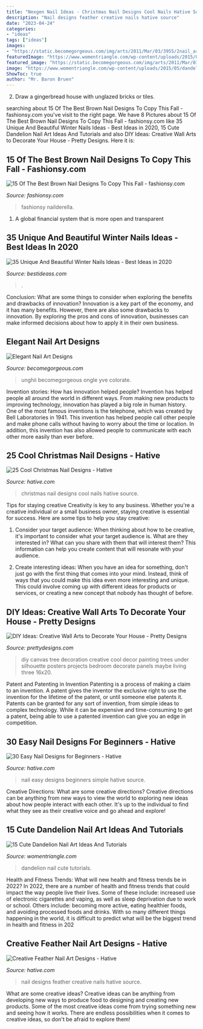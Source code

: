 ```yaml
---
title: "Nexgen Nail Ideas - Christmas Nail Designs Cool Nails Hative Source"
description: "Nail designs feather creative nails hative source"
date: "2023-04-24"
categories:
- "ideas"
tags: ["ideas"]
images:
- "https://static.becomegorgeous.com/img/arts/2011/Mar/03/3955/2nail_art_designs_2011-2.jpg"
featuredImage: "https://www.womentriangle.com/wp-content/uploads/2015/05/dandelion-nail-art-6.jpg"
featured_image: "https://static.becomegorgeous.com/img/arts/2011/Mar/03/3955/2nail_art_designs_2011-2.jpg"
image: "https://www.womentriangle.com/wp-content/uploads/2015/05/dandelion-nail-art-6.jpg"
ShowToc: true
author: "Mr. Baron Bruen"
---
```



2. Draw a gingerbread house with unglazed bricks or tiles.

	

		
searching about 15 Of The Best Brown Nail Designs To Copy This Fall - fashionsy.com you've visit to the right page. We have 8 Pictures about 15 Of The Best Brown Nail Designs To Copy This Fall - fashionsy.com like 35 Unique And Beautiful Winter Nails Ideas - Best Ideas in 2020, 15 Cute Dandelion Nail Art Ideas And Tutorials and also DIY Ideas: Creative Wall Arts to Decorate Your House - Pretty Designs. Here it is:
		
    
## 15 Of The Best Brown Nail Designs To Copy This Fall - Fashionsy.com

<img loading=lazy src="https://fashionsy.com/wp-content/uploads/2016/08/OPI-Nordic-nail-art_1-630x875.jpg" onerror="this.onerror=null;this.src='https://tse3.mm.bing.net/th?id=OIP.5_2Orf95ppLazVpPzH3aGAHaKS&amp;pid=15.1';" alt="15 Of The Best Brown Nail Designs To Copy This Fall - fashionsy.com">

_Source: fashionsy.com_

>fashionsy nailderella. 

	

1. A global financial system that is more open and transparent 

    
## 35 Unique And Beautiful Winter Nails Ideas - Best Ideas In 2020

<img loading=lazy src="https://www.bestideass.com/wp-content/uploads/2020/02/13-winter-nail-ideas-24022020101613.jpg" onerror="this.onerror=null;this.src='https://tse3.mm.bing.net/th?id=OIP.2tMgP_hHFZALvSydzCFYqwHaJx&amp;pid=15.1';" alt="35 Unique And Beautiful Winter Nails Ideas - Best Ideas in 2020">

_Source: bestideass.com_

>. 

	

Conclusion: What are some things to consider when exploring the benefits and drawbacks of innovation?
Innovation is a key part of the economy, and it has many benefits. However, there are also some drawbacks to innovation. By exploring the pros and cons of innovation, businesses can make informed decisions about how to apply it in their own business.

    
## Elegant Nail Art Designs

<img loading=lazy src="https://static.becomegorgeous.com/img/arts/2011/Mar/03/3955/2nail_art_designs_2011-2.jpg" onerror="this.onerror=null;this.src='https://tse2.mm.bing.net/th?id=OIP.2cIAJlqC38CqqjUUfTIYrQHaJ4&amp;pid=15.1';" alt="Elegant Nail Art Designs">

_Source: becomegorgeous.com_

>unghii becomegorgeous ongle yve colorate. 

	

Invention stories: How has innovation helped people?
Invention has helped people all around the world in different ways. From making new products to improving technology, innovation has played a big role in human history. One of the most famous inventions is the telephone, which was created by Bell Laboratories in 1941. This invention has helped people call other people and make phone calls without having to worry about the time or location. In addition, this invention has also allowed people to communicate with each other more easily than ever before.

    
## 25 Cool Christmas Nail Designs - Hative

<img loading=lazy src="https://hative.com/wp-content/uploads/2014/11/christmas-nail-designs/17-cool-christmas-nail-designs.jpg" onerror="this.onerror=null;this.src='https://tse2.mm.bing.net/th?id=OIP._uTgsPH-zrPFByqDvBT_fQHaFi&amp;pid=15.1';" alt="25 Cool Christmas Nail Designs - Hative">

_Source: hative.com_

>christmas nail designs cool nails hative source. 

	

Tips for staying creative
Creativity is key to any business. Whether you're a creative individual or a small business owner, staying creative is essential for success. Here are some tips to help you stay creative: 
1. Consider your target audience: When thinking about how to be creative, it's important to consider what your target audience is. What are they interested in? What can you share with them that will interest them? This information can help you create content that will resonate with your audience. 

2. Create interesting ideas: When you have an idea for something, don't just go with the first thing that comes into your mind. Instead, think of ways that you could make this idea even more interesting and unique. This could involve coming up with different ideas for products or services, or creating a new concept that nobody has thought of before. 


    
## DIY Ideas: Creative Wall Arts To Decorate Your House - Pretty Designs

<img loading=lazy src="http://www.prettydesigns.com/wp-content/uploads/2014/04/Wall-Canvas-Art.jpg" onerror="this.onerror=null;this.src='https://tse3.mm.bing.net/th?id=OIP.Z4v_TNCr45ue1DQWEHWXpAHaJ3&amp;pid=15.1';" alt="DIY Ideas: Creative Wall Arts to Decorate Your House - Pretty Designs">

_Source: prettydesigns.com_

>diy canvas tree decoration creative cool decor painting trees under silhouette posters projects bedroom decorate panels maybe living three 16x20. 

	

Patent and Patenting in Invention
Patenting is a process of making a claim to an invention. A patent gives the inventor the exclusive right to use the invention for the lifetime of the patent, or until someone else patents it. Patents can be granted for any sort of invention, from simple ideas to complex technology. While it can be expensive and time-consuming to get a patent, being able to use a patented invention can give you an edge in competition.

    
## 30 Easy Nail Designs For Beginners - Hative

<img loading=lazy src="https://hative.com/wp-content/uploads/2014/11/easy-nail-designs/20-easy-nail-designs-for-beginners.jpg" onerror="this.onerror=null;this.src='https://tse3.mm.bing.net/th?id=OIP.S1eFm6LnTBMCDlxH-f_7bQHaJ4&amp;pid=15.1';" alt="30 Easy Nail Designs for Beginners - Hative">

_Source: hative.com_

>nail easy designs beginners simple hative source. 

	

Creative Directions: What are some creative directions?
Creative directions can be anything from new ways to view the world to exploring new ideas about how people interact with each other. It's up to the individual to find what they see as their creative voice and go ahead and explore!

    
## 15 Cute Dandelion Nail Art Ideas And Tutorials

<img loading=lazy src="https://www.womentriangle.com/wp-content/uploads/2015/05/dandelion-nail-art-6.jpg" onerror="this.onerror=null;this.src='https://tse2.mm.bing.net/th?id=OIP.AJouk3b0wnAwtYvQD5-qxgHaHa&amp;pid=15.1';" alt="15 Cute Dandelion Nail Art Ideas And Tutorials">

_Source: womentriangle.com_

>dandelion nail cute tutorials. 

	

Health and Fitness Trends: What will new health and fitness trends be in 2022?
In 2022, there are a number of health and fitness trends that could impact the way people live their lives. Some of these include: increased use of electronic cigarettes and vaping, as well as sleep deprivation due to work or school. Others include: becoming more active, eating healthier foods, and avoiding processed foods and drinks. With so many different things happening in the world, it is difficult to predict what will be the biggest trend in health and fitness in 202
    
## Creative Feather Nail Art Designs - Hative

<img loading=lazy src="https://hative.com/wp-content/uploads/2015/02/feather-nails/14-feather-nail-art.jpg" onerror="this.onerror=null;this.src='https://tse2.mm.bing.net/th?id=OIP.Bh9QJC9WY5qwkSvXgfgfnwHaJ4&amp;pid=15.1';" alt="Creative Feather Nail Art Designs - Hative">

_Source: hative.com_

>nail designs feather creative nails hative source. 

	

What are some creative ideas?
Creative ideas can be anything from developing new ways to produce food to designing and creating new products. Some of the most creative ideas come from trying something new and seeing how it works. There are endless possibilities when it comes to creative ideas, so don't be afraid to explore them!

